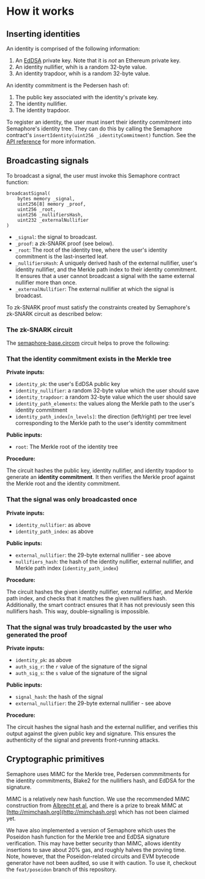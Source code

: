 # How it works

## Inserting identities

An identity is comprised of the following information:

1. An [EdDSA](https://en.wikipedia.org/wiki/EdDSA) private key. Note that it is
   *not* an Ethereum private key.
2. An identity nullifier, whih is a random 32-byte value.
3. An identity trapdoor, whih is a random 32-byte value.

An identity commitment is the Pedersen hash of:

1. The public key associated with the identity's private key.
2. The identity nullifier.
3. The identity trapdoor.

To register an identity, the user must insert their identity commitment into
Semaphore's identity tree. They can do this by calling the Semaphore contract's
`insertIdentity(uint256 _identityCommitment)` function. See the [API
reference](./api.html) for more information.

## Broadcasting signals

To broadcast a signal, the user must invoke this Semaphore contract function:

```
broadcastSignal(
    bytes memory _signal,
    uint256[8] memory _proof,
    uint256 _root,
    uint256 _nullifiersHash,
    uint232 _externalNullifier
)
```

- `_signal`: the signal to broadcast.
- `_proof`: a zk-SNARK proof (see below).
- `_root`: The root of the identity tree, where the user's identity commitment
  is the last-inserted leaf.
- `_nullifiersHash`: A uniquely derived hash of the external nullifier, user's
  identity nullifier, and the Merkle path index to their identity commitment.
  It ensures that a user cannot broadcast a signal with the same external
  nullifier more than once.
- `_externalNullifier`: The external nullifier at which the signal is
  broadcast.

To zk-SNARK proof must satisfy the constraints created by Semaphore's zk-SNARK
circuit as described below:

### The zk-SNARK circuit

The
[semaphore-base.circom](https://github.com/appliedzkp/semaphore/blob/master/circuits/circom/semaphore-base.circom)
circuit helps to prove the following:

### That the identity commitment exists in the Merkle tree

**Private inputs:**

- `identity_pk`: the user's EdDSA public key
- `identity_nullifier`: a random 32-byte value which the user should save
- `identity_trapdoor`: a random 32-byte value which the user should save
- `identity_path_elements`: the values along the Merkle path to the
  user's identity commitment
- `identity_path_index[n_levels]`: the direction (left/right) per tree level
  corresponding to the Merkle path to the user's identity commitment

**Public inputs:**

- `root`: The Merkle root of the identity tree

**Procedure:**

The circuit hashes the public key, identity nullifier, and identity trapdoor to
generate an **identity commitment**. It then verifies the Merkle proof against
the Merkle root and the identity commitment.

### That the signal was only broadcasted once

**Private inputs:**

- `identity_nullifier`: as above
- `identity_path_index`: as above

**Public inputs:**

- `external_nullifier`: the 29-byte external nullifier - see above
- `nullifiers_hash`: the hash of the identity nullifier, external nullifier,
  and Merkle path index (`identity_path_index`)

**Procedure:**

The circuit hashes the given identity nullifier, external nullifier, and Merkle
path index, and checks that it matches the given nullifiers hash. Additionally,
the smart contract ensures that it has not previously seen this nullifiers
hash. This way, double-signalling is impossible.

### That the signal was truly broadcasted by the user who generated the proof

**Private inputs:**

- `identity_pk`: as above
- `auth_sig_r`: the `r` value of the signature of the signal
- `auth_sig_s`: the `s` value of the signature of the signal

**Public inputs:**

- `signal_hash`: the hash of the signal
- `external_nullifier`: the 29-byte external nullifier - see above

**Procedure:**

The circuit hashes the signal hash and the external nullifier, and verifies
this output against the given public key and signature. This ensures the
authenticity of the signal and prevents front-running attacks.

## Cryptographic primitives

Semaphore uses MiMC for the Merkle tree, Pedersen commmitments for the identity
commitments, Blake2 for the nullifiers hash, and EdDSA for the signature.

MiMC is a relatively new hash function. We use the recommended MiMC
construction from [Albrecht et al](https://eprint.iacr.org/2016/492.pdf), and
there is a prize to break MiMC at [http://mimchash.org](http://mimchash.org)
which has not been claimed yet.

We have also implemented a version of Semaphore which uses the Poseidon hash
function for the Merkle tree and EdDSA signature verification. This may have
better security than MiMC, allows identity insertions to save about 20% gas,
and roughly halves the proving time. Note, however, that the Poseidon-related
circuits and EVM bytecode generator have not been audited, so use it with
caution. To use it, checkout the `feat/poseidon` branch of this repository.
